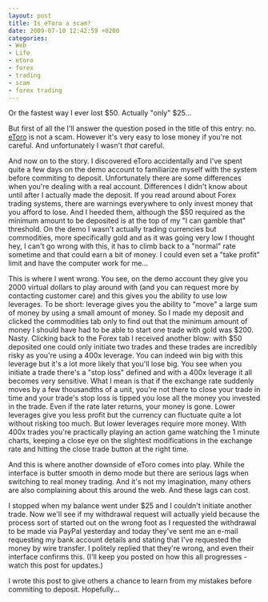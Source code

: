 ```yaml
---
layout: post
title: Is eToro a scam?
date: 2009-07-10 12:42:59 +0200
categories:
- Web
- Life
- etoro
- forex
- trading
- scam
- forex trading
---
```

Or the fastest way I ever lost $50. Actually "only" $25...

But first of all the I'll answer the question posed in the title of this entry: no. <a href="http://www.etoro.com">eToro</a> is not a scam. However it's very easy to lose money if you're not careful. And unfortunately I wasn't <em>that</em> careful.

And now on to the story. I discovered eToro accidentally and I've spent quite a few days on the demo account to familiarize myself with the system before commiting to deposit. Unfortunately there are some differences when you're dealing with a real account. Differences I didn't know about until after I actually made the deposit. If you read around about Forex trading systems, there are warnings everywhere to only invest money that you afford to lose. And I heeded them, although the $50 required as the minimum amount to be deposited is at the top of my "I can gamble that" threshold. On the demo I wasn't actually trading currencies but commodities, more specifically gold and as it was going very low I thought hey, I can't go wrong with this, it has to climb back to a "normal" rate sometime and that could earn a bit of money. I could even set a "take profit" limit and have the computer work for me...

This is where I went wrong. You see, on the demo account they give you 2000 virtual dollars to play around with (and you can request more by contacting customer care) and this gives you the ability to use low leverages. To be short: leverage gives you the ability to "move" a large sum of money by using a small amount of money. So I made my deposit and clicked the commodities tab only to find out that the minimum amount of money I should have had to be able to start one trade with gold was $200. Nasty. Clicking back to the Forex tab I received another blow: with $50 deposited one could only initiate two trades and these trades are incredibly risky as you're using a 400x leverage. You can indeed win big with this leverage but it's a lot more likely that you'll lose big. You see when you initiate a trade there's a "stop loss" defined and with a 400x leverage it all becomes very sensitive. What I mean is that if the exchange rate suddenly moves by a few thousandths of a unit, you're not there to close your trade in time and your trade's stop loss is tipped you lose all the money you invested in the trade. Even if the rate later returns, your money is gone. Lower leverages give you less profit but the currency can fluctuate quite a lot without risking too much. But lower leverages require more money. With 400x trades you're practically playing an action game watching the 1 minute charts, keeping a close eye on the slightest modifications in the exchange rate and hitting the close trade button at the right time.

And this is where another downside of eToro comes into play. While the interface is butter smooth in demo mode but there are serious lags when switching to real money trading. And it's not my imagination, many others are also complaining about this around the web. And these lags can cost.

I stopped when my balance went under $25 and I couldn't initiate another trade. Now we'll see if my withdrawal request will actually yield because the process sort of started out on the wrong foot as I requested the withdrawal to be made via PayPal yesterday and today they've sent me an e-mail requesting my bank account details and stating that I've requested the money by wire transfer. I politely replied that they're wrong, and even their interface confirms this. (I'll keep you posted on how this all progresses - watch this post for updates.)

I wrote this post to give others a chance to learn from my mistakes before commiting to deposit. Hopefully...
